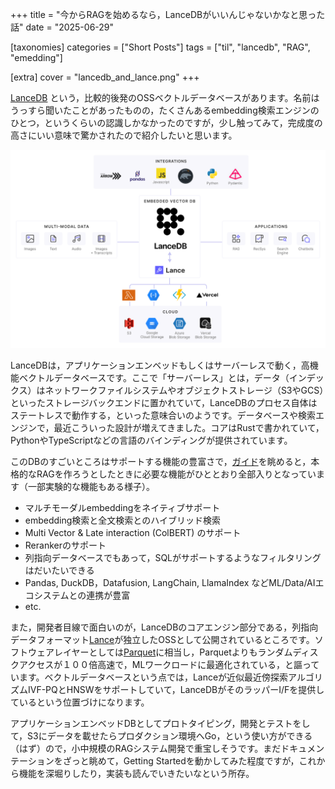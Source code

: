 +++
title = "今からRAGを始めるなら，LanceDBがいいんじゃないかなと思った話"
date = "2025-06-29"

[taxonomies]
categories = ["Short Posts"]
tags = ["til", "lancedb", "RAG", "emedding"]

[extra]
cover = "lancedb_and_lance.png"
+++

[LanceDB](https://github.com/lancedb/lancedb) という，比較的後発のOSSベクトルデータベースがあります。名前はうっすら聞いたことがあったものの，たくさんあるembedding検索エンジンのひとつ，というくらいの認識しかなかったのですが，少し触ってみて，完成度の高さにいい意味で驚かされたので紹介したいと思います。

![](lancedb_and_lance.png)

LanceDBは，アプリケーションエンベッドもしくはサーバーレスで動く，高機能ベクトルデータベースです。ここで「サーバーレス」とは，データ（インデックス）はネットワークファイルシステムやオブジェクトストレージ（S3やGCS）といったストレージバックエンドに置かれていて，LanceDBのプロセス自体はステートレスで動作する，といった意味合いのようです。データベースや検索エンジンで，最近こういった設計が増えてきました。コアはRustで書かれていて，PythonやTypeScriptなどの言語のバインディングが提供されています。

このDBのすごいところはサポートする機能の豊富さで，[ガイド](lancedb.github.io/lancedb/guides/tables/)を眺めると，本格的なRAGを作ろうとしたときに必要な機能がひととおり全部入りとなっています（一部実験的な機能もある様子）。

<!-- more -->

- マルチモーダルembeddingをネイティブサポート
- embedding検索と全文検索とのハイブリッド検索
- Multi Vector & Late interaction (ColBERT) のサポート
- Rerankerのサポート
- 列指向データベースでもあって，SQLがサポートするようなフィルタリングはだいたいできる
- Pandas, DuckDB，Datafusion, LangChain, LlamaIndex などML/Data/AIエコシステムとの連携が豊富
- etc.

また，開発者目線で面白いのが，LanceDBのコアエンジン部分である，列指向データフォーマット[Lance](https://github.com/lancedb/lance)が独立したOSSとして公開されているところです。ソフトウェアレイヤーとしては[Parquet](https://parquet.apache.org/)に相当し，Parquetよりもランダムディスクアクセスが１００倍高速で，MLワークロードに最適化されている，と謳っています。ベクトルデータベースという点では，Lanceが近似最近傍探索アルゴリズムIVF-PQとHNSWをサポートしていて，LanceDBがそのラッパーI/Fを提供しているという位置づけになります。

アプリケーションエンベッドDBとしてプロトタイピング，開発とテストをして，S3にデータを載せたらプロダクション環境へGo，という使い方ができる（はず）ので，小中規模のRAGシステム開発で重宝しそうです。まだドキュメンテーションをざっと眺めて，Getting Startedを動かしてみた程度ですが，これから機能を深堀りしたり，実装も読んでいきたいなという所存。